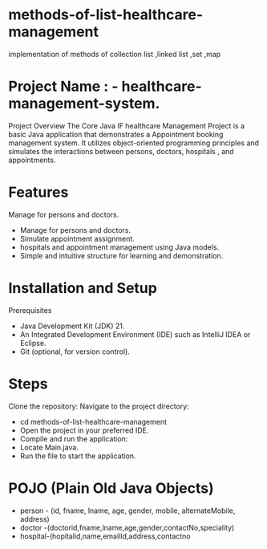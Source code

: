 # methods-of-list-healthcare-management
implementation of methods of collection list ,linked list ,set ,map
# Project Name : - healthcare-management-system.
Project Overview
The Core Java IF healthcare Management Project is a basic Java application that demonstrates a Appointment booking management system. It utilizes object-oriented programming principles and simulates the interactions between persons, doctors, hospitals , and appointments.

# Features
Manage  for persons and doctors.
<ul>
  <li>Manage  for persons and doctors.</li>
  <li>Simulate appointment assignment.</li>
  <li>hospitals and appointment management using Java models.</li>
  <li>Simple and intuitive structure for learning and demonstration.</li>
</ul>

# Installation and Setup
Prerequisites
<ul>
  <li>Java Development Kit (JDK) 21.</li>
  <li>An Integrated Development Environment (IDE) such as IntelliJ IDEA or Eclipse.</li>
  <li>Git (optional, for version control).</li>
</ul>

# Steps
Clone the repository:
Navigate to the project directory:
<ul>
  <li>cd methods-of-list-healthcare-management</li>
  <li>Open the project in your preferred IDE.</li>
  <li>Compile and run the application:</li>
  <li>Locate Main.java.</li>
  <li>Run the file to start the application.</li>
</ul>

# POJO (Plain Old Java Objects)
<ul>
  <li>person - (id, fname, lname, age, gender, mobile, alternateMobile, address)</li>
  <li>doctor -(doctorid,fname,lname,age,gender,contactNo,speciality)</li>
  <li>hospital-(hopitalid,name,emailId,address,contactno</li>
</ul>
